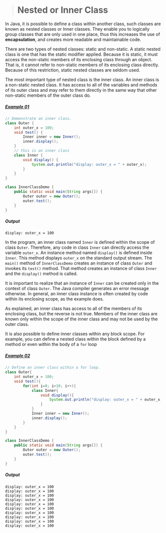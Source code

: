 ># Nested or Inner Class

In Java, it is possible to define a class within another class, such classes are known as nested classes or Inner classes. They enable you to logically group classes that are only used in one place, thus this increases the use of __encapsulation__, and creates more readable and maintainable code.

There are two types of nested classes: static and non-static. A static nested class is one that has the static modifier applied. Because it is static, it must access the non-static members of its enclosing class through an object. That is, it cannot refer to non-static members of its enclosing class directly. Because of this restriction, static nested classes are seldom used.

The most important type of nested class is the inner class. An inner class is a non-static nested class. It has access to all of the variables and methods of its outer class and may refer to them directly in the same way that other non-static members of the outer class do.

##### [Example 01](../20-Examples/07-Control-Statements/01-if-Statement/Example-03/)

```java
// Demonstrate an inner class.
class Outer {
    int outer_x = 100;
    void test() {
        Inner inner = new Inner();
        inner.display();
    }
    // this is an inner class
    class Inner {
        void display() {
            System.out.println("display: outer_x = " + outer_x);
        }
    }
}
```

```java
class InnerClassDemo {
    public static void main(String args[]) {
        Outer outer = new Outer();
        outer.test();
    }
}
```

##### Output

    display: outer_x = 100

In the program, an inner class named `Inner` is defined within the scope of class `Outer`. Therefore, any code in class `Inner` can directly access the variable `outer_x`. An instance method named `display()` is defined inside `Inner`. This method displays `outer_x` on the standard output stream. The `main()` method of `InnerClassDemo` creates an instance of class `Outer` and invokes its `test()` method. That method creates an instance of class `Inner` and the `display()` method is called.

It is important to realize that an instance of `Inner` can be created only in the context of class `Outer`. The Java compiler generates an error message otherwise. In general, an inner class instance is often created by code within its enclosing scope, as the example does.

As explained, an inner class has access to all of the members of its enclosing class, but the reverse is not true. Members of the inner class are known only within the scope of the inner class and may not be used by the outer class.

It is also possible to define inner classes within any block scope. For example, you can define a nested class within the block defined by a method or even within the body of a `for` loop

##### [Example 02](../20-Examples/09-More-on-Classes/02-Nested-or-Inner-Class/Example-02/)

```java
// Define an inner class within a for loop.
class Outer{
    int outer_x = 100;
    void test(){
        for(int i=0; i<10; i++){
            class Inner{
                void display(){
                    System.out.println("display: outer_x = " + outer_x);
                }
            }
            Inner inner = new Inner();
            inner.display();
        }
    }
}
```

```java
class InnerClassDemo {
    public static void main(String args[]) {
        Outer outer = new Outer();
        outer.test();
    }
}
```

##### Output

    display: outer_x = 100
    display: outer_x = 100
    display: outer_x = 100
    display: outer_x = 100
    display: outer_x = 100
    display: outer_x = 100
    display: outer_x = 100
    display: outer_x = 100
    display: outer_x = 100
    display: outer_x = 100

